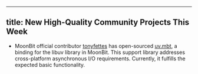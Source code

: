 
---
title: New High-Quality Community Projects This Week
---

- MoonBit official contributor [tonyfettes](https://github.com/tonyfettes) has open-sourced [uv.mbt](https://github.com/moonbit-community/uv.mbt), a binding for the libuv library in MoonBit. This support library addresses cross-platform asynchronous I/O requirements. Currently, it fulfills the expected basic functionality.